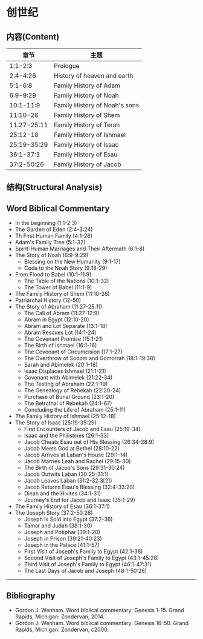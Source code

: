 # 创世纪

## 内容(Content)

| 章节 | 主题 |
|---|---|
| 1:1-2:3 | Prologue |
| 2:4-4:26 | History of heaven and earth |
| 5:1-6:8 | Family History of Adam |
| 6:9-9:29 | Family History of Noah |
| 10:1-11:9 | Family History of Noah's sons |
| 11:10-26 | Family History of Shem |
| 11:27-25:11 | Family History of Terah |
| 25:12-18 | Family History of Ishmael |
| 25:19-35:29 | Family History of Isaac |
| 36:1-37:1 | Family History of Esau |
| 37:2-50:26 | Family History of Jacob |

## 结构(Structural Analysis)

Word Biblical Commentary
---
- In the beginning (1:1-2:3)
- The Garden of Eden (2:4-3:24)
- Th First Human Family (4:1-26)
- Adam's Family Tree (5:1-32)
- Spirit-Human Marriages and Their Aftermath (6:1-8)
- The Story of Noah (6:9-9:29)
    - Blessing on the New Humanity (9:1-17)
    - Coda to the Noah Story (9:18-29)
- From Flood to Babel (10:1-11:9)
    - The Table of the Nations (10:1-32)
    - The Tower of Babel (11:1-9)
- The Family History of Shem (11:10-26)
- Patriarchal History (12-50)
- The Story of Abraham (11:27-25:11)
    - The Call of Abram (11:27-12:9)
    - Abram in Egypt (12:10-20)
    - Abram and Lot Separate (13:1-18)
    - Abram Rescues Lot (14:1-24)
    - The Covenant Promise (15:1-21)
    - The Birth of Ishmael (16:1-16)
    - The Covenant of Circumcision (17:1-27)
    - The Overthrow of Sodom and Gomorrah (18:1-19:38)
    - Sarah and Abimelek (20:1-18)
    - Isaac Displaces Ishmael (21:1-21)
    - Covenant with Abimelek (21:22-34)
    - The Testing of Abraham (22:1-19)
    - The Genealogy of Rebekah (22:20-24)
    - Purchase of Burial Ground (23:1-20)
    - The Betrothal of Rebekah (24:1-67)
    - Concluding the Life of Abraham (25:1-11)
- The Family History of Ishmael (25:12-18)
- The Story of Isaac (25:19-35:29)
    - First Encounters of Jacob and Esau (25:19-34)
    - Isaac and the Philistines (26:1-33)
    - Jacob Cheats Esau out of His Blessing (26:34-28:9)
    - Jacob Meets God at Bethel (28:10-22)
    - Jacob Arrives at Laban's House (29:1-14)
    - Jacob Marries Leah and Rachel (29:15-30)
    - The Birth of Jacob's Sons (29:31-30:24)
    - Jacob Outwits Laban (30:25-31:1)
    - Jacob Leaves Laban (31:2-32:3[2])
    - Jacob Returns Esau's Blessing (32:4-33:20)
    - Dinah and the Hivites (34:1-31)
    - Journey's End for Jacob and Isaac (35:1-29)
- The Family History of Esau (36:1-37:1)
- The Joseph Story (37:2-50:26)
    - Joseph Is Sold into Egypt (37:2-36)
    - Tamar and Judah (38:1-30)
    - Joseph and Potiphar (39:1-20)
    - Joseph in Prison (39:21-40:23)
    - Joseph in the Palace (41:1-57)
    - First Visit of Joseph's Family to Egypt (42:1-38)
    - Second Visit of Joseph's Family to Egypt (43:1-45:28)
    - Third Visit of Joseph's Family to Egypt (46:1-47:31)
    - The Last Days of Jacob and Joseph (48:1-50:26)
---

## Bibliography

- Gordon J. Wenham. Word biblical commentary: Genesis 1-15. Grand Rapids, Michigan: Zondervan, 2014.
- Gordon J. Wenham. Word biblical commentary: Genesis 16-50. Grand Rapids, Michigan: Zondervan, c2000.